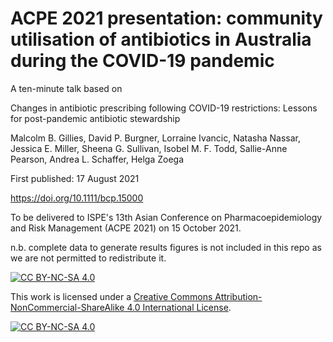# ACPE 2021 presentation: community utilisation of antibiotics in Australia during the COVID-19 pandemic
A ten-minute talk based on

Changes in antibiotic prescribing following COVID-19 restrictions: Lessons for post-pandemic antibiotic stewardship

Malcolm B. Gillies, David P. Burgner, Lorraine Ivancic, Natasha Nassar, Jessica E. Miller, Sheena G. Sullivan, Isobel M. F. Todd, Sallie-Anne Pearson, Andrea L. Schaffer, Helga Zoega

First published: 17 August 2021

https://doi.org/10.1111/bcp.15000

To be delivered to ISPE's 13th Asian Conference on Pharmacoepidemiology and Risk Management
(ACPE 2021) on 15 October 2021.

n.b. complete data to generate results figures is not included in this repo as we are not permitted to redistribute it.

[![CC BY-NC-SA 4.0][cc-by-nc-sa-shield]][cc-by-nc-sa]

This work is licensed under a
[Creative Commons Attribution-NonCommercial-ShareAlike 4.0 International License][cc-by-nc-sa].

[![CC BY-NC-SA 4.0][cc-by-nc-sa-image]][cc-by-nc-sa]

[cc-by-nc-sa]: http://creativecommons.org/licenses/by-nc-sa/4.0/
[cc-by-nc-sa-image]: https://licensebuttons.net/l/by-nc-sa/4.0/88x31.png
[cc-by-nc-sa-shield]: https://img.shields.io/badge/License-CC%20BY--NC--SA%204.0-lightgrey.svg
